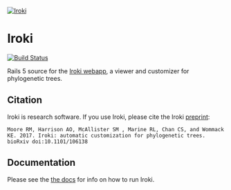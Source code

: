 [![Iroki](https://github.com/mooreryan/iroki_web/blob/master/public/iroki_logo3.png)](https://github.com/mooreryan/iroki_web/blob/master/public/iroki_logo3.png)

# Iroki #

[![Build Status](https://travis-ci.org/mooreryan/iroki.svg?branch=master)](https://travis-ci.org/mooreryan/iroki)

Rails 5 source for the [Iroki webapp](www.iroki.net), a viewer and customizer for phylogenetic trees.

## Citation ##

Iroki is research software. If you use Iroki, please cite the Iroki [preprint](http://biorxiv.org/content/early/2017/04/25/106138.1):

```
Moore RM, Harrison AO, McAllister SM , Marine RL, Chan CS, and Wommack KE. 2017. Iroki: automatic customization for phylogenetic trees. bioRxiv doi:10.1101/106138
```

## Documentation

Please see the [the docs](http://www.iroki.net/docs) for info on how to run Iroki.